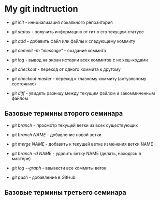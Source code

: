 # My git indtruction
* *git init* - инициализация локального репозитория

* *git status* - получить информацию от гит о его текущем статусе


* *git add* - добавить файл или файлы к следующему коммиту

* *git commit -m "message"* - создание коммита

* *git log* - вывод на экран истории всех коммитов с их хеш-кодами

* *git checkout* - переход от одного коммита к другому

* *git checkout master* - переход к главному коммиту (актуальному состоянию)

* *git diff* - увидеть разницу между текущим файлом и закоммиченным файлом

## Базовые термины второго семинара

* *git branch* - просмотр текущей ветки из всех существующих

* *git branch NAME* - добавление новой ветки

* *git merge NAME* - добавить к текущей ветке изменения ветки NAME

* *git branch -d NAME* - удалить ветку NAME (делать, находясь в мастере)

* *git log --graph* - ввывести все коммиты веток

* *git push* - добавление в GitHub

## Базовые термины третьего семинара